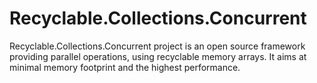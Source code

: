 # Recyclable.Collections.Concurrent
Recyclable.Collections.Concurrent project is an open source framework providing parallel operations, using recyclable memory arrays. It aims at minimal memory footprint and the highest performance.
